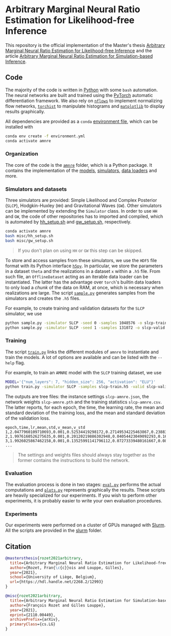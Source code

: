 # Arbitrary Marginal Neural Ratio Estimation for Likelihood-free Inference

This repository is the official implementation of the Master's thesis [Arbitrary Marginal Neural Ratio Estimation for Likelihood-free Inference](https://hdl.handle.net/2268.2/12993) and the article [Arbitrary Marginal Neural Ratio Estimation for Simulation-based Inference](https://arxiv.org/abs/2110.00449).

## Code

The majority of the code is written in [Python](https://www.python.org/) with some `bash` automation. The neural networks are built and trained using the [PyTorch](https://pytorch.org/) automatic differentiation framework. We also rely on [`nflows`](https://github.com/bayesiains/nflows) to implement normalizing flow networks, [`torchist`](https://github.com/francois-rozet/torchist) to manipulate histograms and [`matplotlib`](https://github.com/matplotlib/matplotlib) to display results graphically.

All dependencies are provided as a `conda` [environment file](environment.yml), which can be installed with

```bash
conda env create -f environment.yml
conda activate amnre
```

### Organization

The core of the code is the [`amnre`](amnre/) folder, which is a Python package. It contains the implementation of the [models](amnre/models.py), [simulators](amnre/simulators/), [data loaders](amnre/datasets.py) and more.

### Simulators and datasets

Three simulators are provided: Simple Likelihood and Complex Posterior (`SLCP`), Hodgkin-Huxley (`HH`) and Gravitational Waves (`GW`). Other simulators can be implemented by extending the `Simulator` class. In order to use `HH` and `GW`, the code of other repositories has to imported and compiled, which is automated by [hh_setup.sh](misc/hh_setup.sh) and [gw_setup.sh](misc/gw_setup.sh), respectively.

```bash
conda activate amnre
bash misc/hh_setup.sh
bash misc/gw_setup.sh
```

> If you don't plan on using `HH` or `GW` this step can be skipped.

To store and access samples from these simulators, we use the `HDF5` file format with its Python interface [`h5py`](https://github.com/h5py/h5py). In particular, we store the parameters in a dataset `theta` and the realizations in a dataset `x` within a `.h5` file. From such file, an `OfflineDataset` acting as an iterable data loader can be instantiated. The latter has the advantage over `torch`'s builtin data loaders to only load a *chunk* of the data on RAM, at once, which is necessary when realizations are large. The script [`sample.py`](sample.py) generates samples from the simulators and creates the `.h5` files.

For example, to create training and validation datasets for the `SLCP` simulator, we use

```bash
python sample.py -simulator SLCP -seed 0 -samples 1048576 -o slcp-train.h5
python sample.py -simulator SLCP -seed 1 -samples 131072 -o slcp-valid.h5
```

### Training

The script [`train.py`](train.py) links the different modules of `amnre` to instantiate and train the models. A lot of options are available and can be listed with the `--help` flag.

For example, to train an `AMNRE` model with the `SLCP` training dataset, we use

```bash
MODEL='{"num_layers": 7, "hidden_size": 256, "activation": "ELU"}'
python train.py -simulator SLCP -samples slcp-train.h5 -valid slcp-valid.h5 -model "$MODEL" -arbitrary -device cuda -o slcp-amnre.pth
```

The outputs are tree files: the instance settings `slcp-amnre.json`, the network weights `slcp-amnre.pth` and the training statistics `slcp-amnre.csv`. The latter reports, for each epoch, the time, the learning rate, the mean and standard deviation of the training loss, and the mean and standard deviation of the validation loss.

```csv
epoch,time,lr,mean,std,v_mean,v_std
1,2.0477960109710693,0.001,0.52534419298172,0.27149534225463867,0.23883646726608276,0.01787589117884636
2,1.9976160526275635,0.001,0.20120219886302948,0.04054423049092293,0.16070948541164398,0.016732219606637955
3,1.9926025867462158,0.001,0.13525991141796112,0.07273339480161667,0.08658836781978607,0.01457754522562027
...
```

> The settings and weights files should always stay together as the former contains the instructions to build the network.

### Evaluation

The evaluation process is done in two stages: [`eval.py`](eval.py) performs the actual computations and [`plots.py`](plots.py) represents graphically the results. These scripts are heavily specialized for our experiments. If you wish to perform other experiments, it is probably easier to write your own evaluation procedures.

### Experiments

Our experiments were performed on a cluster of GPUs managed with [Slurm](https://slurm.schedmd.com/documentation.html). All the scripts are provided in the [slurm](misc/slurm/) folder.

## Citation

```bib
@mastersthesis{rozet2021arbitrary,
  title={Arbitrary Marginal Neural Ratio Estimation for Likelihood-free Inference},
  author={Rozet, Fran{\c{c}}ois and Louppe, Gilles},
  year={2021},
  school={University of Liège, Belgium},
  url={https://hdl.handle.net/2268.2/12993}
}

@misc{rozet2021arbitrary,
  title={Arbitrary Marginal Neural Ratio Estimation for Simulation-based Inference},
  author={François Rozet and Gilles Louppe},
  year={2021},
  eprint={2110.00449},
  archivePrefix={arXiv},
  primaryClass={cs.LG}
}
```
